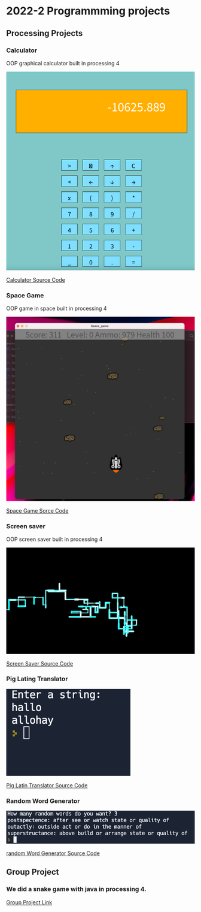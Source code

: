 # 2022-2 Programmming projects

## Processing Projects

### Calculator

OOP graphical calculator built in processing 4

![Running Calculator](https://github.com/Stevenwasntavailable/portfolio/blob/main/images/Calc.png?raw=true)

[Calculator Source Code](https://github.com/Stevenwasntavailable/portfolio/tree/main/src/calc)

### Space Game

OOP game in space built in processing 4

![Running Space Game](https://github.com/Stevenwasntavailable/portfolio/blob/main/images/Space%20Game.png?raw=true)

[Space Game Sorce Code](https://github.com/Stevenwasntavailable/portfolio/tree/main/src/Space%20Game)

### Screen saver

OOP screen saver built in processing 4

![running Srceen Saver](https://github.com/Stevenwasntavailable/portfolio/blob/main/images/Screen%20Saver.png?raw=true)

[Screen Saver Source Code](https://github.com/Stevenwasntavailable/portfolio/tree/main/src/Screen%20Saver)

### Pig Lating Translator

![Running Pig Latin Translator](https://github.com/Stevenwasntavailable/portfolio/blob/main/images/pig%20latin.png)

[Pig Latin Translator Source Code](https://github.com/Stevenwasntavailable/portfolio/tree/main/src/Pig%20Latin)

### Random Word Generator

![Running Word Generator](https://github.com/Stevenwasntavailable/portfolio/blob/main/images/Random%20Word%20Generator.png)

[random Word Generator Source Code](https://github.com/Stevenwasntavailable/portfolio/blob/main/src/random%20Word%20Generator)

## Group Project

### We did a snake game with java in processing 4.

[Group Project Link](https://github.com/banananabusiness/project.git)
